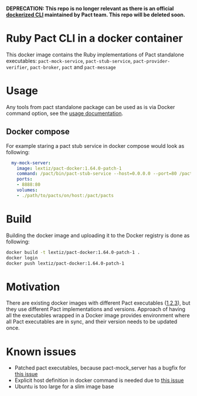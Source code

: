 **DEPRECATION: This repo is no longer relevant as there is an official [dockerized CLI](https://github.com/pact-foundation/pact-ruby-cli) maintained by Pact team. This repo will be deleted soon.**

# Ruby Pact CLI in a docker container

This docker image contains the Ruby implementations of Pact standalone executables: ```pact-mock-service```, ```pact-stub-service```, ```pact-provider-verifier```, ```pact-broker```, ```pact``` and ```pact-message``` 

# Usage

Any tools from pact standalone package can be used as is via Docker command option, see the [usage documentation](https://github.com/pact-foundation/pact-ruby-standalone/releases).

## Docker compose

For example staring a pact stub service in docker compose would look as following:

```yaml
  my-mock-server:
    image: lextiz/pact-docker:1.64.0-patch-1
    command: /pact/bin/pact-stub-service --host=0.0.0.0 --port=80 /pact/pacts/specific_pact_file.json
    ports:
    - 8888:80
    volumes:
    - ./path/to/pacts/on/host:/pact/pacts
```

# Build

Building the docker image and uploading it to the Docker registry is done as following:

```bash
docker build -t lextiz/pact-docker:1.64.0-patch-1 .
docker login
docker push lextiz/pact-docker:1.64.0-patch-1
```

# Motivation

There are existing docker images with different Pact executables ([1](https://github.com/DiUS/pact_broker-docker),[2](https://github.com/pact-foundation/pact-mock-service-docker),[3](https://github.com/pact-foundation/pact-stub-server)), but they use different Pact implementations and versions. Approach of having all the executables wrapped in a Docker image provides environment where all Pact executables are in sync, and their version needs to be updated once.  

# Known issues

- Patched pact executables, because pact-mock_server has a bugfix for [this issue](https://github.com/pact-foundation/pact-mock_service/issues/103)
- Explicit host definition in docker command is needed due to [this issue](https://github.com/pact-foundation/pact-mock_service/issues/79)
- Ubuntu is too large for a slim image base

